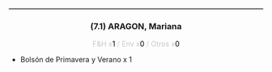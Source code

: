 <hr style='border:1px solid rgb(200,200,200)'>
<div style='page-break-inside: avoid'>

<div style='text-align:center'>

<h3> (7.1) ARAGON, <span class='grey'>Mariana</span></h3>

<p  style='color:rgb(200,200,200)'>F&H x<span  style='color:black'>1</span> / Env x<span  style='color:black'>0</span> / Otros x<span  style='color:black'>0</span></p>
</div>

<ul>
<li class='li-horizontal'> Bolsón de Primavera y Verano x 1</li>
</ul>
</div>

